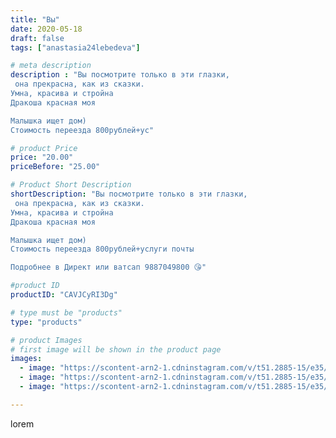 ```yaml
---
title: "Вы"
date: 2020-05-18
draft: false
tags: ["anastasia24lebedeva"]

# meta description
description : "Вы посмотрите только в эти глазки,
 она прекрасна, как из сказки.
Умна, красива и стройна
Дракоша красная моя

Малышка ищет дом)
Стоимость переезда 800рублей+ус"

# product Price
price: "20.00"
priceBefore: "25.00"

# Product Short Description
shortDescription: "Вы посмотрите только в эти глазки,
 она прекрасна, как из сказки.
Умна, красива и стройна
Дракоша красная моя

Малышка ищет дом)
Стоимость переезда 800рублей+услуги почты

Подробнее в Директ или ватсап 9887049800 😘"

#product ID
productID: "CAVJCyRI3Dg"

# type must be "products"
type: "products"

# product Images
# first image will be shown in the product page
images:
  - image: "https://scontent-arn2-1.cdninstagram.com/v/t51.2885-15/e35/97551952_710545369748842_990144798626980437_n.jpg?_nc_ht=scontent-arn2-1.cdninstagram.com&_nc_cat=110&_nc_ohc=EoWTUr6mOBsAX-w5gKX&se=7&tp=1&oh=efbdc04fa63e20a457e1797a26ca9cee&oe=605BB2F2&ig_cache_key=MjMxMTc5Mzc1MDI1ODcxMjQ5MQ%3D%3D.2"
  - image: "https://scontent-arn2-1.cdninstagram.com/v/t51.2885-15/e35/98423638_925957311197951_8296586484488909603_n.jpg?_nc_ht=scontent-arn2-1.cdninstagram.com&_nc_cat=111&_nc_ohc=ThgxjeCBODAAX9JTgYy&se=7&tp=1&oh=54b9e16acaee2dc62cb462fa990691df&oe=605BF5A9&ig_cache_key=MjMxMTc5Mzc1MDI3NTUxNTcwNQ%3D%3D.2"
  - image: "https://scontent-arn2-1.cdninstagram.com/v/t51.2885-15/e35/98119140_128730285476374_4701159012659992877_n.jpg?_nc_ht=scontent-arn2-1.cdninstagram.com&_nc_cat=110&_nc_ohc=T8owiVHjS1gAX8NEB3h&se=7&tp=1&oh=1894ac3da934f17d9835b3a69338461b&oe=605D1BCC&ig_cache_key=MjMxMTc5Mzc1MDI1MDMxMTEyMg%3D%3D.2"

---
```

lorem
